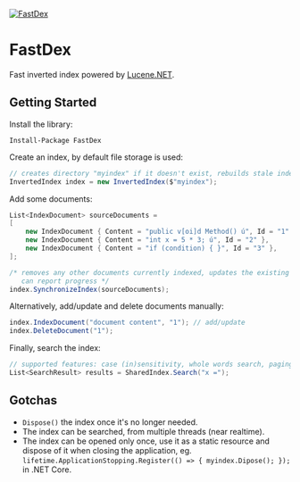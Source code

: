 [![FastDex](https://badgen.net/nuget/v/FastDex?v=301)](https://www.nuget.org/packages/FastDex)

# FastDex

Fast inverted index powered by [Lucene.NET](https://github.com/apache/lucenenet).

## Getting Started

Install the library:

```
Install-Package FastDex
```

Create an index, by default file storage is used:

```cs
// creates directory "myindex" if it doesn't exist, rebuilds stale index if necessary
InvertedIndex index = new InvertedIndex($"myindex");
```

Add some documents:

```cs
List<IndexDocument> sourceDocuments =
[
    new IndexDocument { Content = "public v[oi]d Method() ú", Id = "1" },
    new IndexDocument { Content = "int x = 5 * 3; ú", Id = "2" },
    new IndexDocument { Content = "if (condition) { }", Id = "3" },
];

/* removes any other documents currently indexed, updates the existing documents if content changed
   can report progress */
index.SynchronizeIndex(sourceDocuments);
```

Alternatively, add/update and delete documents manually:

```cs
index.IndexDocument("document content", "1"); // add/update
index.DeleteDocument("1");
```

Finally, search the index:

```cs
// supported features: case (in)sensitivity, whole words search, paging
List<SearchResult> results = SharedIndex.Search("x =");
```

## Gotchas

- `Dispose()` the index once it's no longer needed.
- The index can be searched, from multiple threads (near realtime).
- The index can be opened only once, use it as a static resource and dispose of it when closing the application, eg. `lifetime.ApplicationStopping.Register(() => { myindex.Dipose(); });` in .NET Core.
